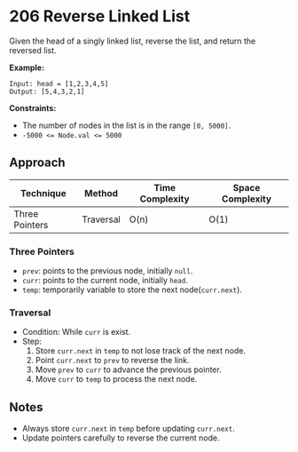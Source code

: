 # 206 Reverse Linked List

Given the head of a singly linked list, reverse the list, and return the reversed list.

**Example:**

```
Input: head = [1,2,3,4,5]
Output: [5,4,3,2,1]
```

**Constraints:**

- The number of nodes in the list is in the range `[0, 5000]`.
- `-5000 <= Node.val <= 5000`

## Approach

| Technique      | Method    | Time Complexity | Space Complexity |
| -------------- | --------- | --------------- | ---------------- |
| Three Pointers | Traversal | O(n)            | O(1)             |

### Three Pointers

- `prev`: points to the previous node, initially `null`.
- `curr`: points to the current node, initially `head`.
- `temp`: temporarily variable to store the next node(`curr.next`).

### Traversal

- Condition: While `curr` is exist.
- Step:
  1. Store `curr.next` in `temp` to not lose track of the next node.
  2. Point `curr.next` to `prev` to reverse the link.
  3. Move `prev` to `curr` to advance the previous pointer.
  4. Move `curr` to `temp` to process the next node.

## Notes

- Always store `curr.next` in `temp` before updating `curr.next`.
- Update pointers carefully to reverse the current node.
